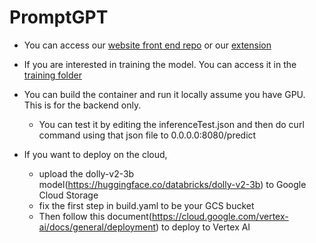 # PromptGPT
- You can access our [website front end repo](https://github.com/arihanv/PromptGPT) or our [extension](https://github.com/arihanv/PromptGPT-Ext)

- If you are interested in training the model. You can access it in the [training folder](https://github.com/DanNguyenN/PromptGPT/tree/main/training)


- You can build the container and run it locally assume you have GPU. This is for the backend only. 
    - You can test it by editing the inferenceTest.json and then do curl command using that json file to 0.0.0.0:8080/predict
- If you want to deploy on the cloud, 
    - upload the dolly-v2-3b model(https://huggingface.co/databricks/dolly-v2-3b) to Google Cloud Storage
    - fix the first step in build.yaml to be your GCS bucket
    - Then follow this document(https://cloud.google.com/vertex-ai/docs/general/deployment) to deploy to Vertex AI 
